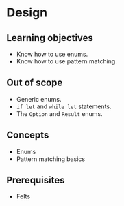 # Design

## Learning objectives

- Know how to use enums.
- Know how to use pattern matching.

## Out of scope

- Generic enums.
- `if let` and `while let` statements.
- The `Option` and `Result` enums.

## Concepts

- Enums
- Pattern matching basics

## Prerequisites

- Felts
